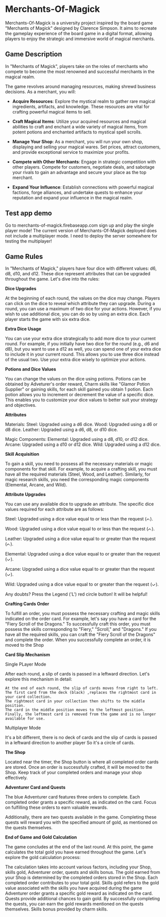 # Merchants-Of-Magick

Merchants-Of-Magick is a university project inspired by the board game "Merchants of Magick" designed by Clarence Simpson. It aims to recreate the gameplay experience of the board game in a digital format, allowing players to enjoy the strategic and immersive world of magical merchants.

## Game Description

In "Merchants of Magick", players take on the roles of merchants who compete to become the most renowned and successful merchants in the magical realm.

The game revolves around managing resources, making shrewd business decisions. As a merchant, you will:

- **Acquire Resources**: Explore the mystical realm to gather rare magical ingredients, artifacts, and knowledge. These resources are vital for crafting powerful magical items to sell.

- **Craft Magical Items**: Utilize your acquired resources and magical abilities to craft and enchant a wide variety of magical items, from potent potions and enchanted artifacts to mystical spell scrolls.

- **Manage Your Shop**: As a merchant, you will run your own shop, displaying and selling your magical wares. Set prices, attract customers, and provide exceptional service to maximize your profits.

- **Compete with Other Merchants**: Engage in strategic competition with other players. Compete for customers, negotiate deals, and sabotage your rivals to gain an advantage and secure your place as the top merchant.

- **Expand Your Influence**: Establish connections with powerful magical factions, forge alliances, and undertake quests to enhance your reputation and expand your influence in the magical realm.

## Test app demo

Go to  merchants-of-magick.firebaseapp.com  sign up and play the single player mode!
The current version of Merchants-Of-Magick deployed does not include a multiplayer mode. I need to deploy the server somewhere for testing the multiplayer!

## Game Rules

In "Merchants of Magick," players have four dice with different values: d6, d8, d10, and d12. These dice represent attributes that can be upgraded throughout the game. Let's dive into the rules:


**Dice Upgrades**

At the beginning of each round, the values on the dice may change. Players can click on the dice to reveal which attribute they can upgrade. During a round, you can use a maximum of two dice for your actions. However, if you wish to use additional dice, you can do so by using an extra dice. Each player starts the game with six extra dice.


**Extra Dice Usage**

You can use your extra dice strategically to add more dice to your current round. For example, if you initially have two dice for the round (e.g., d6 and d8), but you want to use a d12 as well, you can spend one of your extra dice to include it in your current round. This allows you to use three dice instead of the usual two. Use your extra dice wisely to optimize your actions.


**Potions and Dice Values**

You can change the values on the dice using potions. Potions can be obtained by Adveturer's order reward, Charm skills like "Glamor Potion Supplier" or gaining skills, for each skill gained you obtain 1 potion. Each potion allows you to increment or decrement the value of a specific dice. This enables you to customize your dice values to better suit your strategy and objectives.


**Attributes**

   Materials:
    Steel: Upgraded using a d6 dice.
    Wood: Upgraded using a d6 or d8 dice.
    Leather: Upgraded using a d6, d8, or d10 dice.

   Magic Components:
    Elemental: Upgraded using a d8, d10, or d12 dice.
    Arcane: Upgraded using a d10 or d12 dice.
    Wild: Upgraded using a d12 dice.

**Skill Acquisition**

To gain a skill, you need to possess all the necessary materials or magic components for that skill. For example, to acquire a crafting skill, you must have all the required materials (Steel, Wood, and Leather). Similarly, for magic research skills, you need the corresponding magic components (Elemental, Arcane, and Wild).


**Attribute Upgrades**

You can use any available dice to upgrade an attribute. The specific dice values required for each attribute are as follows:

   Steel: Upgraded using a dice value equal to or less than the request (ᨈ).

   Wood: Upgraded using a dice value equal to or less than the request (ᨈ).

   Leather: Upgraded using a dice value equal to or greater than the request (ᨈ).

   Elemental: Upgraded using a dice value equal to or greater than the request (ᨆ).

   Arcane: Upgraded using a dice value equal to or greater than the request (ᨆ).

   Wild: Upgraded using a dice value equal to or greater than the request (ᨆ).

Any doubts? Press the Legend ('L') red circle button! It will be helpful!

**Crafting Cards Order**

To fulfill an order, you must possess the necessary crafting and magic skills indicated on the order card. For example, let's say you have a card for the "Fiery Scroll of the Dragons." To successfully craft this order, you must possess the skills corresponding to "Fiery," "Scroll," and "Dragons." If you have all the required skills, you can craft the "Fiery Scroll of the Dragons" and complete the order. 
When you successfully complete an order, it is moved to the Shop

**Card Slip Mechanism**

Single PLayer Mode

After each round, a slip of cards is passed in a leftward direction. Let's explore this mechanism in detail:

    At the end of each round, the slip of cards moves from right to left.
    The first card from the deck (black) ,replaces the rightmost card in your card collection.
    The rightmost card in your collection then shifts to the middle position.
    The card in the middle position moves to the leftmost position.
    Finally, the leftmost card is removed from the game and is no longer available for use.

Multiplayer Mode

 It's a bit different, there is no deck of cards and the slip of cards is passed in a leftward direction to another player
 So it's a circle of cards. 

**The Shop**

Located near the timer, the Shop button is where all completed order cards are stored. Once an order is successfully crafted, it will be moved to the Shop. Keep track of your completed orders and manage your shop effectively.

**Adventurer Card and Quests**

The blue Adventurer card features three orders to complete. Each completed order grants a specific reward, as indicated on the card. Focus on fulfilling these orders to earn valuable rewards.

Additionally, there are two quests available in the game. Completing these quests will reward you with the specified amount of gold, as mentioned on the quests themselves.


**End of Game and Gold Calculation**

The game concludes at the end of the last round. At this point, the game calculates the total gold you have earned throughout the game. Let's explore the gold calculation process:

   The calculation takes into account various factors, including your Shop, skills gold, Adventurer order, quests and skills bonus.
    The gold earned from your Shop is determined by the completed orders stored in the Shop. Each completed order contributes to your total gold.
    Skills gold refers to the gold value associated with the skills you have acquired during the game
    Adventurer order grants a specific gold reward as indicated on the card.
    Quests provide additional chances to gain gold. By successfully completing the quests, you can earn the gold rewards mentioned on the quests themselves.
    Skills bonus provided by charm skills.
